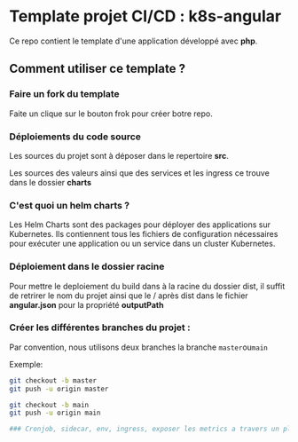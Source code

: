 # Template projet CI/CD : k8s-angular

Ce repo contient le template d'une application développé avec **php**.

## Comment utiliser ce template ?

### Faire un fork du  template

Faite un clique sur le bouton frok pour créer botre repo.

### Déploiements du code source

Les sources du projet sont à déposer dans le repertoire **src**.

Les sources des valeurs ainsi que des services et les ingress ce trouve dans le dossier **charts**

### C'est quoi un helm charts ?

Les Helm Charts sont des packages pour déployer des applications sur Kubernetes. Ils contiennent tous les fichiers de configuration nécessaires pour exécuter une application ou un service dans un cluster Kubernetes.

### Déploiement dans le dossier racine

Pour mettre le deploiement du build dans à la racine du dossier dist, il suffit de retrirer le nom du projet ainsi que le / après dist dans le fichier **angular.json** pour la propriété **outputPath**


### Créer les différentes branches du projet :

Par convention, nous utilisons deux branches la branche `master`ou`main`

Exemple: 

```bash
git checkout -b master
git push -u origin master
```

```bash
git checkout -b main
git push -u origin main

### Cronjob, sidecar, env, ingress, exposer les metrics a travers un plugin prometheus
